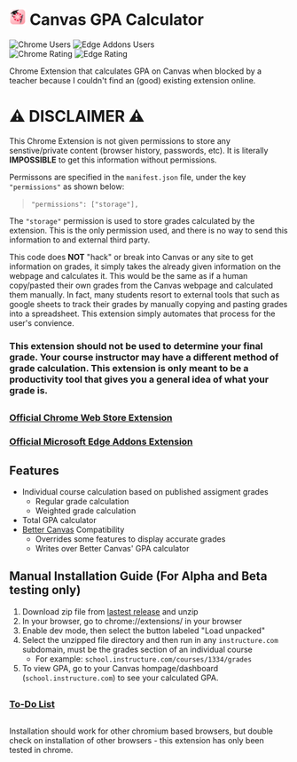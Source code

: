 # <img src="logo.png" width="30"> Canvas GPA Calculator 
![Chrome Users](https://img.shields.io/chrome-web-store/users/hedjldnoldbeihmghalfbkaobifigmhi?style=for-the-badge&label=Chrome%20Users:&labelColor=4285F4&labelColor=4285F4&color=4285F4) ![Edge Addons Users](https://img.shields.io/badge/dynamic/json?label=Edge%20Addons%20Users:\&query=%24.activeInstallCount\&url=https%3A%2F%2Fmicrosoftedge.microsoft.com%2Faddons%2Fgetproductdetailsbycrxid%2Fkjljmlkojppfklkhdifcbbkhbalhmgfm\&style=for-the-badge\&logo=microsoft-edge\&color=4285F4\&labelColor=4285F4\&labelColor=4285F4)\
![Chrome Rating](https://img.shields.io/chrome-web-store/stars/hedjldnoldbeihmghalfbkaobifigmhi?style=for-the-badge&label=Chrome%20Rating:&labelColor=4285F4&labelColor=4285F4&color=4285F4) ![Edge Rating](https://img.shields.io/badge/Edge%20Addons%20Rating%3A-No%20ratings%20yet-4285F4?style=for-the-badge&logo=microsoft-edge&labelColor=4285F4&labelColor=4285F4)






Chrome Extension that calculates GPA on Canvas when blocked by a teacher because I couldn't find an (good) existing extension online.


# **⚠ DISCLAIMER ⚠**
This Chrome Extension is not given permissions to store any senstive/private content (browser history, passwords, etc). It is literally **IMPOSSIBLE** to get this information without permissions. 

Permissons are specified in the `manifest.json` file, under the key `"permissions"` as shown below:

> `"permissions": ["storage"],`

The `"storage"` permission is used to store grades calculated by the extension. This is the only permission used, and there is no way to send this information to and external third party. 

This code does **NOT** "hack" or break into Canvas or any site to get information on grades, it simply takes the already given information on the webpage and calculates it. This would be the same as if a human copy/pasted their own grades from the Canvas webpage and calculated them manually. In fact, many students resort to external tools that such as google sheets to track their grades by manually copying and pasting grades into a spreadsheet. This extension simply automates that process for the user's convience. 

### **This extension should not be used to determine your final grade. Your course instructor may have a different method of grade calculation. This extension is only meant to be a productivity tool that gives you a general idea of what your grade is.**

##

### [Official Chrome Web Store Extension](https://chromewebstore.google.com/detail/canvas-gpa-calculator/hedjldnoldbeihmghalfbkaobifigmhi) 
### [Official Microsoft Edge Addons Extension](https://microsoftedge.microsoft.com/addons/detail/canvas-gpa-calculator/kjljmlkojppfklkhdifcbbkhbalhmgfm) 




##

## Features
- Individual course calculation based on published assigment grades
   - Regular grade calculation
   - Weighted grade calculation
- Total GPA calculator
- [Better Canvas](https://chromewebstore.google.com/detail/better-canvas/cndibmoanboadcifjkjbdpjgfedanolh) Compatibility
   - Overrides some features to display accurate grades
   - Writes over Better Canvas' GPA calculator
## Manual Installation Guide (For Alpha and Beta testing only)
1. Download zip file from [lastest release](https://github.com/gavin-ho1/canvas-gpa-calculator/releases/latest) and unzip
2. In your browser, go to chrome://extensions/ in your browser
3. Enable dev mode, then select the button labeled "Load unpacked"
4. Select the unzipped file directory and then run in any `instructure.com` subdomain, must be the grades section of an individual course
   - For example: `school.instructure.com/courses/1334/grades`
5. To view GPA, go to your Canvas hompage/dashboard (`school.instructure.com`) to see your calculated GPA. 

##

### [To-Do List](/To-Do.md)

##

Installation should work for other chromium based browsers, but double check on installation of other browsers - this extension has only been tested in chrome.

